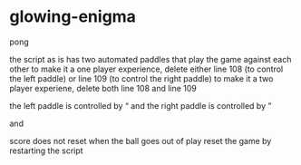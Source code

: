 # glowing-enigma
pong

the script as is has two automated paddles that play the game against each other
to make it a one player experience, delete either line 108 (to control the left paddle) or line 109 (to control the right paddle)
to make it a two player experiene, delete both line 108 and line 109

the left paddle is controlled by <q> and <a>
the right paddle is controlled by <p> and <l>

score does not reset when the ball goes out of play
reset the game by restarting the script

